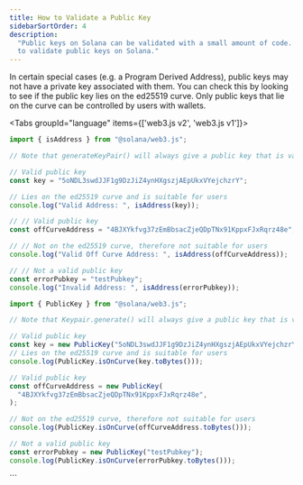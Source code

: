 ```yaml
---
title: How to Validate a Public Key
sidebarSortOrder: 4
description:
  "Public keys on Solana can be validated with a small amount of code. Learn how
  to validate public keys on Solana."
---
```


In certain special cases (e.g. a Program Derived Address), public keys may not
have a private key associated with them. You can check this by looking to see if
the public key lies on the ed25519 curve. Only public keys that lie on the curve
can be controlled by users with wallets.

<Tabs groupId="language" items={['web3.js v2', 'web3.js v1']}>

<Tab value="web3.js v2">

```typescript
import { isAddress } from "@solana/web3.js";

// Note that generateKeyPair() will always give a public key that is valid for users

// Valid public key
const key = "5oNDL3swdJJF1g9DzJiZ4ynHXgszjAEpUkxVYejchzrY";

// Lies on the ed25519 curve and is suitable for users
console.log("Valid Address: ", isAddress(key));

// // Valid public key
const offCurveAddress = "4BJXYkfvg37zEmBbsacZjeQDpTNx91KppxFJxRqrz48e";

// // Not on the ed25519 curve, therefore not suitable for users
console.log("Valid Off Curve Address: ", isAddress(offCurveAddress));

// // Not a valid public key
const errorPubkey = "testPubkey";
console.log("Invalid Address: ", isAddress(errorPubkey));
```

</Tab>
<Tab value="web3.js v1">

```typescript
import { PublicKey } from "@solana/web3.js";

// Note that Keypair.generate() will always give a public key that is valid for users

// Valid public key
const key = new PublicKey("5oNDL3swdJJF1g9DzJiZ4ynHXgszjAEpUkxVYejchzrY");
// Lies on the ed25519 curve and is suitable for users
console.log(PublicKey.isOnCurve(key.toBytes()));

// Valid public key
const offCurveAddress = new PublicKey(
  "4BJXYkfvg37zEmBbsacZjeQDpTNx91KppxFJxRqrz48e",
);

// Not on the ed25519 curve, therefore not suitable for users
console.log(PublicKey.isOnCurve(offCurveAddress.toBytes()));

// Not a valid public key
const errorPubkey = new PublicKey("testPubkey");
console.log(PublicKey.isOnCurve(errorPubkey.toBytes()));
```

</Tab>
</Tabs>
```
